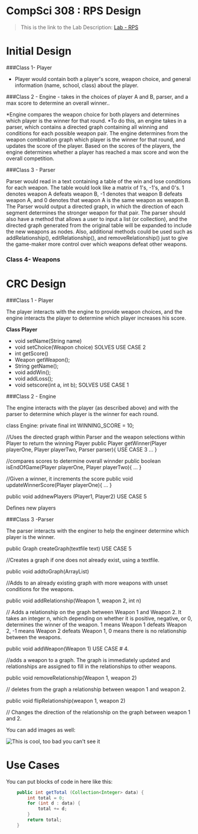 CompSci 308 : RPS Design
===================

> This is the link to the Lab Description: 
[Lab - RPS](http://www.cs.duke.edu/courses/compsci308/spring16/classwork/02_design_rps/index.php)

Initial Design
=======

###Class 1- Player 

* Player would contain both a player's score, weapon choice, and general information (name, school, class) about the player.

###Class 2 - Engine - takes in the choices of player A and B, parser, and a max score to determine an overall winner..

*Engine compares the weapon choice for both players and determines which player is the winner for that round.
*To do this, an engine takes in a parser, which contains a directed graph containing all winning and conditions for each possible weapon pair. The engine determines from the weapon combination graph which player is the winner for that round, and updates the score of the player. Based on the scores of the players, the engine determines whether a player has reached a max score and won the overall competition.

###Class 3 - Parser

Parser would read in a text containing a table of the win and lose conditions for each weapon. The table would look like a matrix of 1's, -1's, and 0's. 1 denotes weapon A defeats weapon B, -1 denotes that weapon B defeats weapon A, and 0 denotes that weapon A is the same weapon as weapon B. The Parser would output a directed graph, in which the direction of each segment determines the stronger weapon for that pair. The parser should also have a method that allows a user to input a list (or collection), and the directed graph generated from the original table will be expanded to include the new weapons as nodes. Also, additional methods could be used such as addRelationship(), editRelationship(), and removeRelationship() just to give the game-maker more control over which weapons defeat other weapons.



### Class 4- Weapons


CRC Design
=======

###Class 1 - Player

The player interacts with the engine to provide weapon choices, and the engine interacts the player to determine which player increases his score.

**Class Player** 
- void setName(String name) 
- void setChoice(Weapon choice)                     SOLVES USE CASE 2
- int getScore() 
- Weapon getWeapon(); 
- String getName();  
- void addWin(); 
- void addLoss();
- void setscore(int a, int b);                     SOLVES USE CASE 1


###Class 2 - Engine

The engine interacts with the player (as described above) and with the parser to determine which player is the winner for each round.

class Engine:
private final int WINNING_SCORE = 10; 

//Uses the directed graph within Parser and the weapon selections within Player to return the winning Player
public Player getWinner(Player playerOne, Player playerTwo, Parser parser){                 USE CASE 3
...
}

//compares scores to determine overall winnder
public boolean isEndOfGame(Player playerOne, Player playerTwo){
...
}

//Given a winner, it increments the score
public void updateWinnerScore(Player playerOne){
...
}

public void addnewPlayers (Player1, Player2)                    USE CASE 5

Defines new players 

###Class 3 -Parser

The parser interacts with the enginer to help the engineer determine which player is the winner.

public Graph createGraph(textfile text)                   USE CASE 5

//Creates a graph if one does not already exist, using a textfile.

public void addtoGraph(ArrayList)

//Adds to an already existing graph with more weapons with unset conditions for the weapons.

public void addRelationship(Weapon 1, weapon 2, int n)

// Adds a relationship on the graph between Weapon 1 and Weapon 2. It takes an integer n, which depending on whether it is positive, negative, or 0, determines the winner of the weapon. 1 means Weapon 1 defeats Weapon 2, -1 means Weapon 2 defeats Weapon 1, 0 means there is no relationship between the weapons.

public void addWeapon(Weapon 1)                     USE CASE # 4.

//adds a weapon to a graph. The graph is immediately updated and relationships are assigned to fill in the relationships to other weapons.

public void removeRelationship(Weapon 1, weapon 2)

// deletes from the graph a relationship between weapon 1 and weapon 2.

public void flipRelationship(weapon 1, weapon 2)

// Changes the direction of the relationship on the graph between weapon 1 and 2.


You can add images as well:

![This is cool, too bad you can't see it](crc-example.png "Our CRC cards")


Use Cases
=======

You can put blocks of code in here like this:




```java
    public int getTotal (Collection<Integer> data) {
        int total = 0;
        for (int d : data) {
            total += d;
        }
        return total;
    }
```

